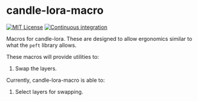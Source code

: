 # candle-lora-macro
[![MIT License](https://img.shields.io/badge/License-MIT-informational)](LICENSE)
[![Continuous integration](https://github.com/EricLBuehler/candle-lora-macro/actions/workflows/ci.yml/badge.svg)](https://github.com/EricLBuehler/candle-lora-macro/actions/workflows/ci.yml)

Macros for candle-lora. These are designed to allow ergonomics similar to what the `peft` library allows.

These macros will provide utilities to:
1) Swap the layers.

Currently, candle-lora-macro is able to:
1) Select layers for swapping.